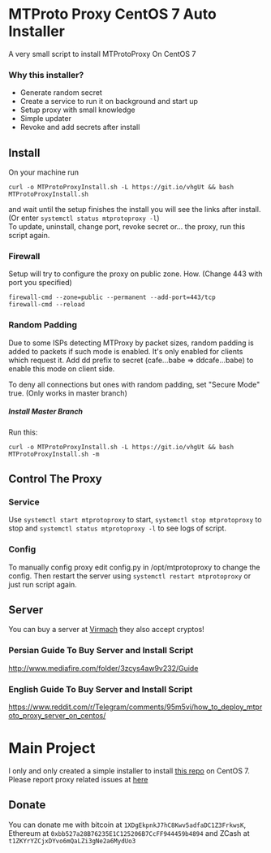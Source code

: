 # MTProto Proxy CentOS 7 Auto Installer
A very small script to install MTProtoProxy On CentOS 7
### Why this installer?
* Generate random secret
* Create a service to run it on background and start up
* Setup proxy with small knowledge
* Simple updater
* Revoke and add secrets after install
## Install
On your machine run
```
curl -o MTProtoProxyInstall.sh -L https://git.io/vhgUt && bash MTProtoProxyInstall.sh
```
and wait until the setup finishes the install you will see the links after install. (Or enter `systemctl status mtprotoproxy -l`) <br />
To update, uninstall, change port, revoke secret or... the proxy, run this script again. <br />
### Firewall
Setup will try to configure the proxy on public zone. How. (Change 443 with port you specified)
```
firewall-cmd --zone=public --permanent --add-port=443/tcp
firewall-cmd --reload
```
### Random Padding
Due to some ISPs detecting MTProxy by packet sizes, random padding is added to packets if such mode is enabled.
It's only enabled for clients which request it.
Add dd prefix to secret (cafe...babe => ddcafe...babe) to enable this mode on client side.

To deny all connections but ones with random padding, set "Secure Mode" true. (Only works in master branch)
##### Install Master Branch
Run this:
```
curl -o MTProtoProxyInstall.sh -L https://git.io/vhgUt && bash MTProtoProxyInstall.sh -m
```
## Control The Proxy
### Service
Use `systemctl start mtprotoproxy` to start, `systemctl stop mtprotoproxy` to stop and `systemctl status mtprotoproxy -l` to see logs of script.
### Config
To manually config proxy edit config.py in /opt/mtprotoproxy to change the config. Then restart the server using `systemctl restart mtprotoproxy` or just run script again.
## Server
You can buy a server at [Virmach](https://virmach.com/) they also accept cryptos!
### Persian Guide To Buy Server and Install Script
http://www.mediafire.com/folder/3zcys4aw9v232/Guide
### English Guide To Buy Server and Install Script
https://www.reddit.com/r/Telegram/comments/95m5vi/how_to_deploy_mtproto_proxy_server_on_centos/
# Main Project
I only and only created a simple installer to install [this repo](https://github.com/alexbers/mtprotoproxy) on CentOS 7. Please report proxy related issues at [here](https://github.com/alexbers/mtprotoproxy/issues)
## Donate
You can donate me with bitcoin at `1XDgEkpnkJ7hC8Kwv5adfaDC1Z3FrkwsK`, Ethereum at `0xbb527a28B76235E1C125206B7CcFF944459b4894` and ZCash 
at `t1ZKYrYZCjxDYvo6mQaLZi3gNe2a6MydUo3`

